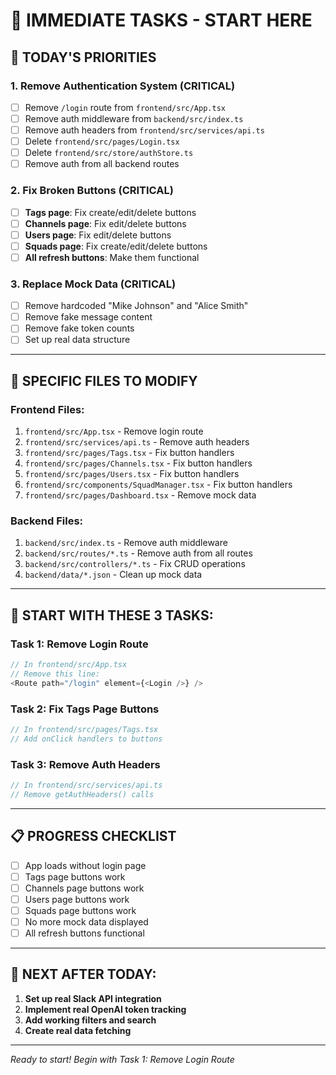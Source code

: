 # 🚀 IMMEDIATE TASKS - START HERE

## 🎯 **TODAY'S PRIORITIES**

### **1. Remove Authentication System (CRITICAL)**
- [ ] Remove `/login` route from `frontend/src/App.tsx`
- [ ] Remove auth middleware from `backend/src/index.ts`
- [ ] Remove auth headers from `frontend/src/services/api.ts`
- [ ] Delete `frontend/src/pages/Login.tsx`
- [ ] Delete `frontend/src/store/authStore.ts`
- [ ] Remove auth from all backend routes

### **2. Fix Broken Buttons (CRITICAL)**
- [ ] **Tags page**: Fix create/edit/delete buttons
- [ ] **Channels page**: Fix edit/delete buttons  
- [ ] **Users page**: Fix edit/delete buttons
- [ ] **Squads page**: Fix create/edit/delete buttons
- [ ] **All refresh buttons**: Make them functional

### **3. Replace Mock Data (CRITICAL)**
- [ ] Remove hardcoded "Mike Johnson" and "Alice Smith"
- [ ] Remove fake message content
- [ ] Remove fake token counts
- [ ] Set up real data structure

---

## 🔧 **SPECIFIC FILES TO MODIFY**

### **Frontend Files:**
1. `frontend/src/App.tsx` - Remove login route
2. `frontend/src/services/api.ts` - Remove auth headers
3. `frontend/src/pages/Tags.tsx` - Fix button handlers
4. `frontend/src/pages/Channels.tsx` - Fix button handlers
5. `frontend/src/pages/Users.tsx` - Fix button handlers
6. `frontend/src/components/SquadManager.tsx` - Fix button handlers
7. `frontend/src/pages/Dashboard.tsx` - Remove mock data

### **Backend Files:**
1. `backend/src/index.ts` - Remove auth middleware
2. `backend/src/routes/*.ts` - Remove auth from all routes
3. `backend/src/controllers/*.ts` - Fix CRUD operations
4. `backend/data/*.json` - Clean up mock data

---

## 🚀 **START WITH THESE 3 TASKS:**

### **Task 1: Remove Login Route**
```typescript
// In frontend/src/App.tsx
// Remove this line:
<Route path="/login" element={<Login />} />
```

### **Task 2: Fix Tags Page Buttons**
```typescript
// In frontend/src/pages/Tags.tsx
// Add onClick handlers to buttons
```

### **Task 3: Remove Auth Headers**
```typescript
// In frontend/src/services/api.ts
// Remove getAuthHeaders() calls
```

---

## 📋 **PROGRESS CHECKLIST**

- [ ] App loads without login page
- [ ] Tags page buttons work
- [ ] Channels page buttons work
- [ ] Users page buttons work
- [ ] Squads page buttons work
- [ ] No more mock data displayed
- [ ] All refresh buttons functional

---

## 🎯 **NEXT AFTER TODAY:**

1. **Set up real Slack API integration**
2. **Implement real OpenAI token tracking**
3. **Add working filters and search**
4. **Create real data fetching**

---

*Ready to start! Begin with Task 1: Remove Login Route*
